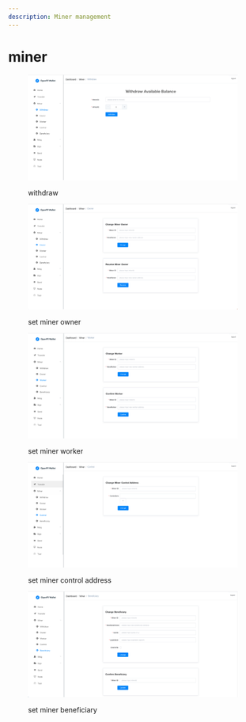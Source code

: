 ```yaml
---
description: Miner management
---
```


# miner

<figure><img src="../../.gitbook/assets/image (40).png" alt=""><figcaption><p>withdraw</p></figcaption></figure>

<figure><img src="../../.gitbook/assets/image (24).png" alt=""><figcaption><p>set miner owner</p></figcaption></figure>

<figure><img src="../../.gitbook/assets/image (1).png" alt=""><figcaption><p>set miner worker</p></figcaption></figure>

<figure><img src="../../.gitbook/assets/image (26).png" alt=""><figcaption><p>set miner control address</p></figcaption></figure>

<figure><img src="../../.gitbook/assets/image (5).png" alt=""><figcaption><p>set miner beneficiary</p></figcaption></figure>
